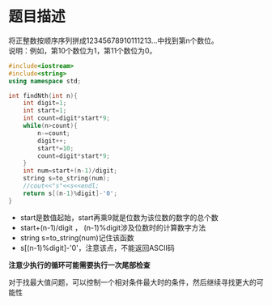 # 题目描述
将正整数按顺序序列拼成12345678910111213...中找到第n个数位。  
说明：例如，第10个数位为1，第11个数位为0。
```c++
#include<iostream>
#include<string>
using namespace std;

int findNth(int n){
    int digit=1;
    int start=1;
    int count=digit*start*9;
    while(n>count){
        n-=count;
        digit++;
        start*=10;
        count=digit*start*9;
    }
    int num=start+(n-1)/digit;
    string s=to_string(num);
    //cout<<"s"<<s<<endl;
    return s[(n-1)%digit]-'0';
}
```
- start是数值起始，start再乘9就是位数为该位数的数字的总个数
- start+(n-1)/digit ， (n-1)%digit涉及位数时的计算数字方法
- string s=to_string(num)记住该函数
- s[(n-1)%digit]-'0'，注意该点，不能返回ASCII码


**注意少执行的循环可能需要执行一次尾部检查**


对于找最大值问题，可以控制一个相对条件最大时的条件，然后继续寻找更大的可能性
